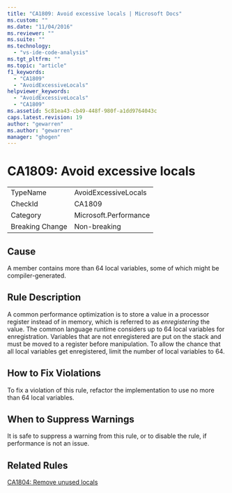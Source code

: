 ```yaml
---
title: "CA1809: Avoid excessive locals | Microsoft Docs"
ms.custom: ""
ms.date: "11/04/2016"
ms.reviewer: ""
ms.suite: ""
ms.technology: 
  - "vs-ide-code-analysis"
ms.tgt_pltfrm: ""
ms.topic: "article"
f1_keywords: 
  - "CA1809"
  - "AvoidExcessiveLocals"
helpviewer_keywords: 
  - "AvoidExcessiveLocals"
  - "CA1809"
ms.assetid: 5c81ea43-cb49-448f-980f-a1dd9764043c
caps.latest.revision: 19
author: "gewarren"
ms.author: "gewarren"
manager: "ghogen"
---
```

# CA1809: Avoid excessive locals
|||  
|-|-|  
|TypeName|AvoidExcessiveLocals|  
|CheckId|CA1809|  
|Category|Microsoft.Performance|  
|Breaking Change|Non-breaking|  
  
## Cause  
 A member contains more than 64 local variables, some of which might be compiler-generated.  
  
## Rule Description  
 A common performance optimization is to store a value in a processor register instead of in memory, which is referred to as *enregistering* the value. The common language runtime considers up to 64 local variables for enregistration. Variables that are not enregistered are put on the stack and must be moved to a register before manipulation. To allow the chance that all local variables get enregistered, limit the number of local variables to 64.  
  
## How to Fix Violations  
 To fix a violation of this rule, refactor the implementation to use no more than 64 local variables.  
  
## When to Suppress Warnings  
 It is safe to suppress a warning from this rule, or to disable the rule, if performance is not an issue.  
  
## Related Rules  
 [CA1804: Remove unused locals](../code-quality/ca1804-remove-unused-locals.md)